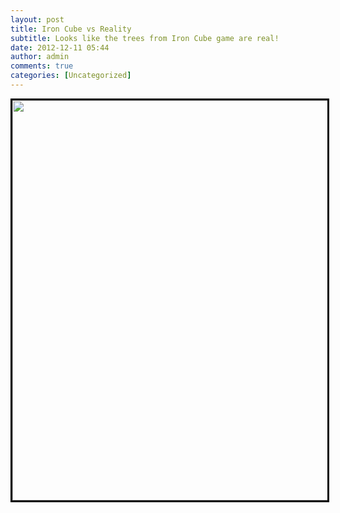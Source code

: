 ```yaml
---
layout: post
title: Iron Cube vs Reality
subtitle: Looks like the trees from Iron Cube game are real!
date: 2012-12-11 05:44
author: admin
comments: true
categories: [Uncategorized]
---
```

<a href="/blog/images/uploads/2012/12/000-0028.jpg"><img class="alignnone  wp-image-358" style="border: 3px solid black;" title="000 0028" src="/blog/images/uploads/2012/12/000-0028.jpg" alt="" width="640" /></a>
